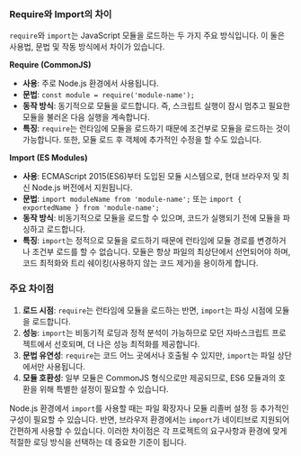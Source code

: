 ### Require와 Import의 차이

`require`와 `import`는 JavaScript 모듈을 로드하는 두 가지 주요 방식입니다. 이 둘은 사용법, 문법 및 작동 방식에서 차이가 있습니다.

**Require (CommonJS)**

- **사용**: 주로 Node.js 환경에서 사용됩니다.
- **문법**: `const module = require('module-name');`
- **동작 방식**: 동기적으로 모듈을 로드합니다. 즉, 스크립트 실행이 잠시 멈추고 필요한 모듈을 불러온 다음 실행을 계속합니다.
- **특징**: `require`는 런타임에 모듈을 로드하기 때문에 조건부로 모듈을 로드하는 것이 가능합니다. 또한, 모듈 로드 후 객체에 추가적인 수정을 할 수도 있습니다.

**Import (ES Modules)**

- **사용**: ECMAScript 2015(ES6)부터 도입된 모듈 시스템으로, 현대 브라우저 및 최신 Node.js 버전에서 지원됩니다.
- **문법**: `import moduleName from 'module-name';` 또는 `import { exportedName } from 'module-name';`
- **동작 방식**: 비동기적으로 모듈을 로드할 수 있으며, 코드가 실행되기 전에 모듈을 파싱하고 로드합니다.
- **특징**: `import`는 정적으로 모듈을 로드하기 때문에 런타임에 모듈 경로를 변경하거나 조건부 로드를 할 수 없습니다. 모듈은 항상 파일의 최상단에서 선언되어야 하며, 코드 최적화와 트리 쉐이킹(사용하지 않는 코드 제거)을 용이하게 합니다.

### 주요 차이점

1. **로드 시점**: `require`는 런타임에 모듈을 로드하는 반면, `import`는 파싱 시점에 모듈을 로드합니다.
2. **성능**: `import`는 비동기적 로딩과 정적 분석이 가능하므로 모던 자바스크립트 프로젝트에서 선호되며, 더 나은 성능 최적화를 제공합니다.
3. **문법 유연성**: `require`는 코드 어느 곳에서나 호출될 수 있지만, `import`는 파일 상단에서만 사용됩니다.
4. **모듈 호환성**: 일부 모듈은 CommonJS 형식으로만 제공되므로, ES6 모듈과의 호환을 위해 특별한 설정이 필요할 수 있습니다.

Node.js 환경에서 `import`를 사용할 때는 파일 확장자나 모듈 리졸버 설정 등 추가적인 구성이 필요할 수 있습니다. 반면, 브라우저 환경에서는 `import`가 네이티브로 지원되어 간편하게 사용할 수 있습니다. 이러한 차이점은 각 프로젝트의 요구사항과 환경에 맞게 적절한 로딩 방식을 선택하는 데 중요한 기준이 됩니다.
